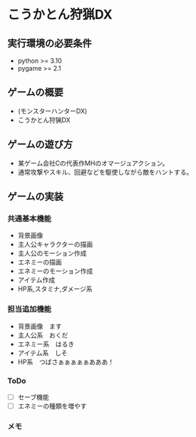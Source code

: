 # こうかとん狩猟DX

## 実行環境の必要条件
* python >= 3.10
* pygame >= 2.1

## ゲームの概要
* (モンスターハンターDX)
* こうかとん狩猟DX

## ゲームの遊び方
* 某ゲーム会社Cの代表作MHのオマージュアクション。
* 通常攻撃やスキル、回避などを駆使しながら敵をハントする。

## ゲームの実装
### 共通基本機能
* 背景画像
* 主人公キャラクターの描画
* 主人公のモーション作成
* エネミーの描画
* エネミーのモーション作成
* アイテム作成
* HP系,スタミナ,ダメージ系


### 担当追加機能
* 背景画像　ます
* 主人公系　おくだ
* エネミー系　はるき
* アイテム系　しそ
* HP系　つばさぁぁぁぁぁあああ！

### ToDo
- [ ] セーブ機能
- [ ] エネミーの種類を増やす

### メモ

